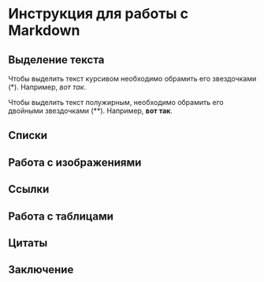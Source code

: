 # Инструкция для работы с Markdown

## Выделение текста

Чтобы выделить текст курсивом необходимо обрамить его звездочками (*). Например, *вот так*.

Чтобы выделить текст полужирным, необходимо обрамить его двойными звездочками (**). Например, **вот так**.



## Списки

## Работа с изображениями

## Ссылки

## Работа с таблицами

## Цитаты

## Заключение